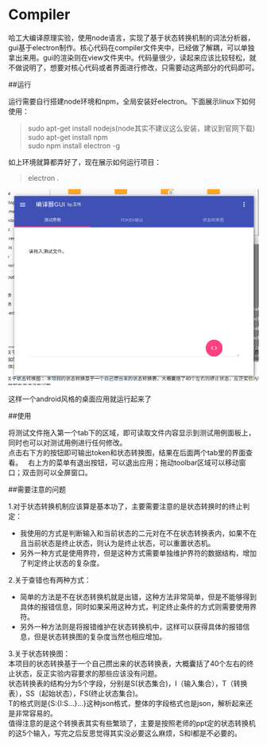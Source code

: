 # Compiler
哈工大编译原理实验，使用node语言，实现了基于状态转换机制的词法分析器，gui基于electron制作。核心代码在compiler文件夹中，已经做了解耦，可以单独拿出来用。gui的渲染则在view文件夹中。代码量很少，读起来应该比较轻松，就不做说明了，想要对核心代码或者界面进行修改，只需要动这两部分的代码即可。

##运行

运行需要自行搭建node环境和npm，全局安装好electron。下面展示linux下如何使用：

>sudo apt-get install nodejs(node其实不建议这么安装，建议到官网下载)  
sudo apt-get install npm  
sudo npm install electron -g

如上环境就算都弄好了，现在展示如何运行项目：

>electron .


![结果](./image/result.png)

这样一个android风格的桌面应用就运行起来了

##使用

将测试文件拖入第一个tab下的区域，即可读取文件内容显示到测试用例面板上，同时也可以对测试用例进行任何修改。  
点击右下方的按钮即可输出token和状态转换图，结果在后面两个tab里的界面查看。  
右上方的菜单有退出按钮，可以退出应用；拖动toolbar区域可以移动窗口；双击则可以全屏窗口。

##需要注意的问题

1.对于状态转换机制应该算是基本功了，主要需要注意的是状态转换时的终止判定：  
* 我使用的方式是判断输入和当前状态的二元对在不在状态转换表内，如果不在且当前状态是终止状态，则认为是终止状态，可以重置状态机。
* 另外一种方式是使用界符，但是这种方式需要单独维护界符的数据结构，增加了判定终止状态的复杂度。

2.关于查错也有两种方式：  
* 简单的方法是不在状态转换机就是出错，这种方法非常简单，但是不能够得到具体的报错信息，同时如果采用这种方式，判定终止条件的方式则需要使用界符。
* 另外一种方法则是将报错维护在状态转换机中，这样可以获得具体的报错信息，但是状态转换图的复杂度当然也相应增加。

3.关于状态转换图：  
本项目的状态转换基于一个自己攒出来的状态转换表，大概囊括了40个左右的终止状态，反正实验内容要求的那些应该没有问题。  
状态转换表的结构分为5个字段，分别是S(状态集合)，I（输入集合），T（转换表），SS（起始状态），FS(终止状态集合)。  
T的格式则是{S:{I:S...}...}这种json格式，整体的字段格式也是json，解析起来还是非常容易的。  
值得注意的是这个转换表其实有些繁琐了，主要是按照老师的ppt定的状态转换机的这5个输入，写完之后反思觉得其实没必要这么麻烦，S和I都是不必要的。

